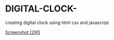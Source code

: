 # DIGITAL-CLOCK-
creating digital clock using html css and javascript

[Screenshot (291)](https://user-images.githubusercontent.com/82010812/226610822-c4ff9349-51cf-4567-96bb-8431fbd9faa2.png)
